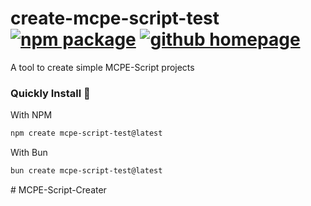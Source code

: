 # create-mcpe-script-test <a href="https://npmjs.com/package/create-mcpe-script-test"><img src="https://img.shields.io/npm/v/create-mcpe-script-test" alt="npm package"></a> <a href="https://github.com/wuw-shz/MCPE-Script-Creater"><img src="https://img.shields.io/github/last-commit/wuw-shz/MCPE-Script-Creater?label=github" alt="github homepage"></a>

A tool to create simple MCPE-Script projects

### Quickly Install 🚀

With NPM

```bash
npm create mcpe-script-test@latest
```

With Bun

```bash
bun create mcpe-script-test@latest
```
#   M C P E - S c r i p t - C r e a t e r  
 